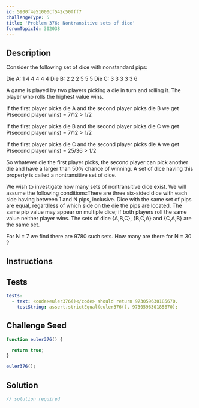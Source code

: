 ```yaml
---
id: 5900f4e51000cf542c50fff7
challengeType: 5
title: 'Problem 376: Nontransitive sets of dice'
forumTopicId: 302038
---
```


## Description

<section id='description'>

Consider the following set of dice with nonstandard pips:

Die A: 1 4 4 4 4 4 Die B: 2 2 2 5 5 5 Die C: 3 3 3 3 3 6

A game is played by two players picking a die in turn and rolling it. The player who rolls the highest value wins.

If the first player picks die A and the second player picks die B we get P(second player wins) = 7/12 > 1/2

If the first player picks die B and the second player picks die C we get P(second player wins) = 7/12 > 1/2

If the first player picks die C and the second player picks die A we get P(second player wins) = 25/36 > 1/2

So whatever die the first player picks, the second player can pick another die and have a larger than 50% chance of winning. A set of dice having this property is called a nontransitive set of dice.

We wish to investigate how many sets of nontransitive dice exist. We will assume the following conditions:There are three six-sided dice with each side having between 1 and N pips, inclusive. Dice with the same set of pips are equal, regardless of which side on the die the pips are located. The same pip value may appear on multiple dice; if both players roll the same value neither player wins. The sets of dice {A,B,C}, {B,C,A} and {C,A,B} are the same set.

For N = 7 we find there are 9780 such sets. How many are there for N = 30 ?

</section>

## Instructions

<section id='instructions'>

</section>

## Tests

<section id='tests'>

```yml
tests:
  - text: <code>euler376()</code> should return 973059630185670.
    testString: assert.strictEqual(euler376(), 973059630185670);

```

</section>

## Challenge Seed

<section id='challengeSeed'>

<div id='js-seed'>

```js
function euler376() {

  return true;
}

euler376();
```

</div>

</section>

## Solution

<section id='solution'>

```js
// solution required
```

</section>

